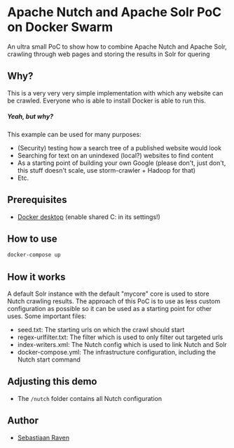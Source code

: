 # Apache Nutch and Apache Solr PoC on Docker Swarm
An ultra small PoC to show how to combine Apache Nutch and Apache Solr, crawling through web pages and storing the results in Solr for quering

## Why?
This is a very very very simple implementation with which any website can be crawled.
Everyone who is able to install Docker is able to run this.
##### Yeah, but why?
This example can be used for many purposes:
* (Security) testing how a search tree of a published website would look
* Searching for text on an unindexed (local?) websites to find content
* As a starting point of building your own Google (please don't, just don't, this stuff doesn't scale, use storm-crawler + Hadoop for that)
* Etc.

## Prerequisites
* [Docker desktop](https://www.docker.com/products/docker-desktop) (enable shared C: in its settings!)

## How to use
```bash
docker-compose up
```

## How it works
A default Solr instance with the default "mycore" core is used to store Nutch crawling results.
The approach of this PoC is to use as less custom configuration as possible so it can be used as a starting point for other uses.
Some important files:
* seed.txt: The starting urls on which the crawl should start
* regex-urlfilter.txt: The filter which is used to only filter out targeted urls
* index-writers.xml: The Nutch config which is used to link Nutch and Solr
* docker-compose.yml: The infrastructure configuration, including the Nutch start command

## Adjusting this demo
* The ```/nutch``` folder contains all Nutch configuration

## Author
* [Sebastiaan Raven](mailto:basraven@gmail.com)
